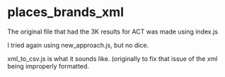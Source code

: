 # places_brands_xml

The original file that had the 3K results for ACT was made using index.js

I tried again using new_approach.js, but no dice. 

xml_to_csv.js is what it sounds like. (originally to fix that issue of the xml being improperly formatted.
